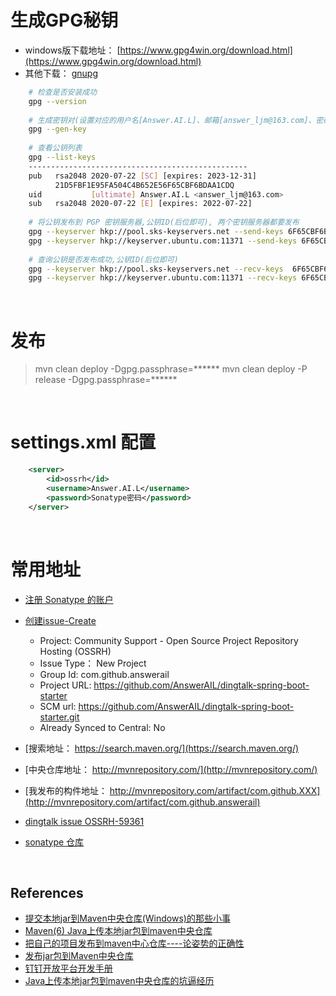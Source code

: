 # 生成GPG秘钥
 - windows版下载地址： [https://www.gpg4win.org/download.html](https://www.gpg4win.org/download.html)
 - 其他下载： [gnupg](https://www.gnupg.org/download/)
```bash
    # 检查是否安装成功
    gpg --version 
    
    # 生成密钥对(设置对应的用户名[Answer.AI.L]、邮箱[answer_ljm@163.com]、密码[passphrase, 下面会用到])
    gpg --gen-key 
    
    # 查看公钥列表
    gpg --list-keys 
    -------------------------------------------------
    pub   rsa2048 2020-07-22 [SC] [expires: 2023-12-31]
          21D5FBF1E95FA504C4B652E56F65CBF6BDAA1CDQ
    uid           [ultimate] Answer.AI.L <answer_ljm@163.com>
    sub   rsa2048 2020-07-22 [E] [expires: 2022-07-22]
    
    # 将公钥发布到 PGP 密钥服务器,公钥ID(后位即可), 两个密钥服务器都要发布
    gpg --keyserver hkp://pool.sks-keyservers.net --send-keys 6F65CBF6BDAA1CDQ
    gpg --keyserver hkp://keyserver.ubuntu.com:11371 --send-keys 6F65CBF6BDAA1CDQ
    
    # 查询公钥是否发布成功,公钥ID(后位即可)
    gpg --keyserver hkp://pool.sks-keyservers.net --recv-keys  6F65CBF6BDAA1CDQ
    gpg --keyserver hkp://keyserver.ubuntu.com:11371 --recv-keys 6F65CBF6BDAA1CDQ
```

&nbsp;

# 发布
> mvn clean deploy -Dgpg.passphrase=******
> mvn clean deploy -P release -Dgpg.passphrase=******

&nbsp;

# **settings.xml 配置**
```xml
    <server>
        <id>ossrh</id>
        <username>Answer.AI.L</username>
        <password>Sonatype密码</password>
    </server>
```

&nbsp;

# 常用地址
 - [注册 Sonatype 的账户](https://issues.sonatype.org/secure/Signup!default.jspa)
 - [创建issue-Create](https://issues.sonatype.org/secure/Dashboard.jspa)
    - Project: Community Support - Open Source Project Repository Hosting (OSSRH)
    - Issue Type： New Project
    - Group Id: com.github.answerail
    - Project URL: https://github.com/AnswerAIL/dingtalk-spring-boot-starter
    - SCM url: https://github.com/AnswerAIL/dingtalk-spring-boot-starter.git
    - Already Synced to Central: No

 - [搜索地址： https://search.maven.org/](https://search.maven.org/)
 - [中央仓库地址： http://mvnrepository.com/](http://mvnrepository.com/)
 - [我发布的构件地址： http://mvnrepository.com/artifact/com.github.XXX](http://mvnrepository.com/artifact/com.github.answerail)
 - [dingtalk issue OSSRH-59361](https://issues.sonatype.org/browse/OSSRH-59361)
 - [sonatype 仓库](https://oss.sonatype.org/#stagingRepositories)
 
&nbsp;

## References
 - [提交本地jar到Maven中央仓库(Windows)的那些小事](https://blog.csdn.net/u010651369/article/details/79970726)
 - [Maven(6) Java上传本地jar包到maven中央仓库](https://blog.csdn.net/qq_38225558/article/details/94381467)
 - [把自己的项目发布到maven中心仓库----论姿势的正确性](https://blog.csdn.net/qq_28802119/article/details/85256852)
 - [发布jar包到Maven中央仓库](https://blog.csdn.net/dawei0523/article/details/84918820)
 - [钉钉开放平台开发手册](https://ding-doc.dingtalk.com/doc#/serverapi3/iydd5h)
 - [Java上传本地jar包到maven中央仓库的坑逼经历](https://blog.csdn.net/pdsu161530247/article/details/105429597)